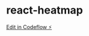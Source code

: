 # react-heatmap

[Edit in Codeflow ⚡️](https://stackblitz.com/~/github.com/theanuraggupta/react-heatmap)